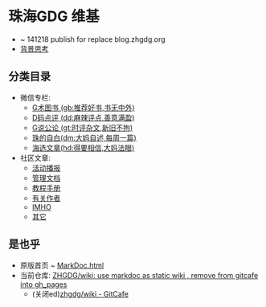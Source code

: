 # 珠海GDG 维基
- ~ 141218 publish for replace blog.zhgdg.org
- [背景思考](bg)

## 分类目录

- 微信专栏:
    + [G术图书 (gb:推荐好书,书无中外)](gb/_list.html)
    + [D码点评 (dd:麻辣评点,善意满盈)](dd/_list.html)
    + [G说公论 (gt:时评杂文,新旧不拘)](gt/_list.html)
    + [珠的自白(dm:大妈自述,每周一篇)](dm/_list.html)
    + [海选文章(hd:得要相信,大妈法眼)](hd/_list.html)
- 社区文章:
    + [活动播报](et/_list.html)
    + [管理文档](doc/_list.html)
    + [教程手册](handbook/_list.html)
    + [有关作者](author/_list.html)
    + [IMHO](IMHO/_list.html)
    + [其它](ot/_list.html)


## 是也乎

- 原版首页 ~ [MarkDoc.html](/orig-index) 
- 当前仓库: [ZHGDG/wiki: use markdoc as static wiki , remove from gitcafe into gh_pages](https://github.com/ZHGDG/wiki)
    + (关闭ed)[zhgdg/wiki - GitCafe](https://gitcafe.com/zhgdg/wiki)



